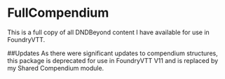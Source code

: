 # FullCompendium
This is a full copy of all DNDBeyond content I have available for use in FoundryVTT.

##Updates
As there were significant updates to compendium structures, this package is deprecated for use in FoundryVTT V11 and is replaced by my Shared Compendium module.
